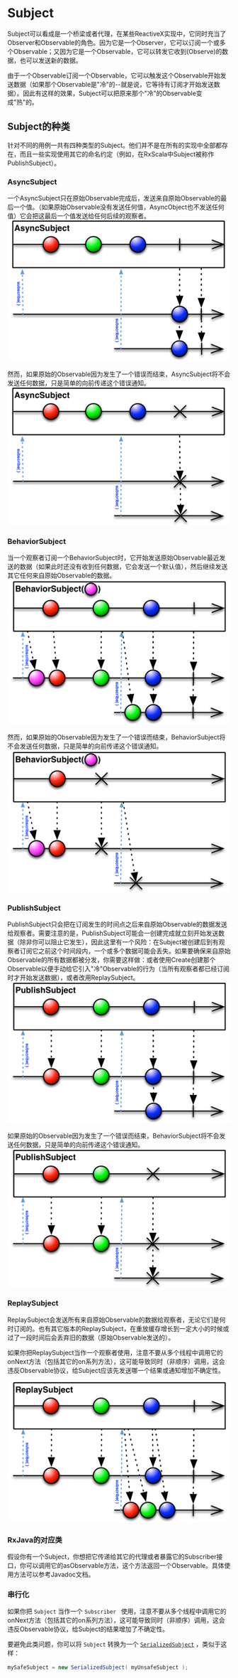 Subject
======

Subject可以看成是一个桥梁或者代理，在某些ReactiveX实现中，它同时充当了Observer和Observable的角色。因为它是一个Observer，它可以订阅一个或多个Observable；又因为它是一个Observable，它可以转发它收到(Observe)的数据，也可以发送新的数据。

由于一个Observable订阅一个Observable，它可以触发这个Observable开始发送数据（如果那个Observable是"冷"的--就是说，它等待有订阅才开始发送数据）。因此有这样的效果，Subject可以把原来那个"冷"的Observable变成"热"的。

## Subject的种类

针对不同的用例一共有四种类型的Subject。他们并不是在所有的实现中全部都存在，而且一些实现使用其它的命名约定（例如，在RxScala中Subject被称作PublishSubject）。

### AsyncSubject

一个AsyncSubject只在原始Observable完成后，发送来自原始Observable的最后一个值。（如果原始Observable没有发送任何值，AsyncObject也不发送任何值）它会把这最后一个值发送给任何后续的观察者。
![](images/S.AsyncSubject.png)

然而，如果原始的Observable因为发生了一个错误而结束，AsyncSubject将不会发送任何数据，只是简单的向前传递这个错误通知。
![](images/S.AsyncSubject.e.png)

### BehaviorSubject

当一个观察者订阅一个BehaviorSubject时，它开始发送原始Observable最近发送的数据（如果此时还没有收到任何数据，它会发送一个默认值），然后继续发送其它任何来自原始Observable的数据。
![](images/S.BehaviorSubject.png)

然而，如果原始的Observable因为发生了一个错误而结束，BehaviorSubject将不会发送任何数据，只是简单的向前传递这个错误通知。
![](images/S.BehaviorSubject.e.png)

### PublishSubject

PublishSubject只会把在订阅发生的时间点之后来自原始Observable的数据发送给观察者。需要注意的是，PublishSubject可能会一创建完成就立刻开始发送数据（除非你可以阻止它发生），因此这里有一个风险：在Subject被创建后到有观察者订阅它之前这个时间段内，一个或多个数据可能会丢失。如果要确保来自原始Observable的所有数据都被分发，你需要这样做：或者使用Create创建那个Observable以便手动给它引入"冷"Observable的行为（当所有观察者都已经订阅时才开始发送数据），或者改用ReplaySubject。
![](images/S.PublishSubject.png)

如果原始的Observable因为发生了一个错误而结束，BehaviorSubject将不会发送任何数据，只是简单的向前传递这个错误通知。
![](images/S.PublishSubject.e.png)

### ReplaySubject

ReplaySubject会发送所有来自原始Observable的数据给观察者，无论它们是何时订阅的。也有其它版本的ReplaySubject，在重放缓存增长到一定大小的时候或过了一段时间后会丢弃旧的数据（原始Observable发送的）。

如果你把ReplaySubject当作一个观察者使用，注意不要从多个线程中调用它的onNext方法（包括其它的on系列方法），这可能导致同时（非顺序）调用，这会违反Observable协议，给Subject应该先发送哪一个结果或通知增加不确定性。

![](images/S.ReplaySubject.png)

### RxJava的对应类

假设你有一个Subject，你想把它传递给其它的代理或者暴露它的Subscriber接口，你可以调用它的asObservable方法，这个方法返回一个Observable。具体使用方法可以参考Javadoc文档。

### 串行化
如果你把 `Subject` 当作一个 `Subscriber ` 使用，注意不要从多个线程中调用它的onNext方法（包括其它的on系列方法），这可能导致同时（非顺序）调用，这会违反Observable协议，给Subject的结果增加了不确定性。

要避免此类问题，你可以将 `Subject` 转换为一个 [`SerializedSubject`](http://reactivex.io/RxJava/javadoc/rx/subjects/SerializedSubject.html) ，类似于这样：

```java
mySafeSubject = new SerializedSubject( myUnsafeSubject );
```

